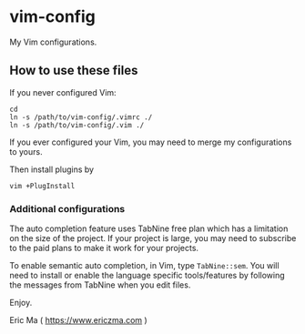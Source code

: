 vim-config
==========

My Vim configurations.

## How to use these files

If you never configured Vim:

    cd
    ln -s /path/to/vim-config/.vimrc ./
    ln -s /path/to/vim-config/.vim ./

If you ever configured your Vim, you may need to merge my configurations to yours.

Then install plugins by

    vim +PlugInstall

### Additional configurations

The auto completion feature uses TabNine free plan which has a limitation on the size of the project. If your project is large, you may need to subscribe to the paid plans to make it work for your projects.

To enable semantic auto completion, in Vim, type `TabNine::sem`. You will need to install or enable the language specific tools/features by following the messages from TabNine when you edit files.

Enjoy.

Eric Ma ( https://www.ericzma.com )

